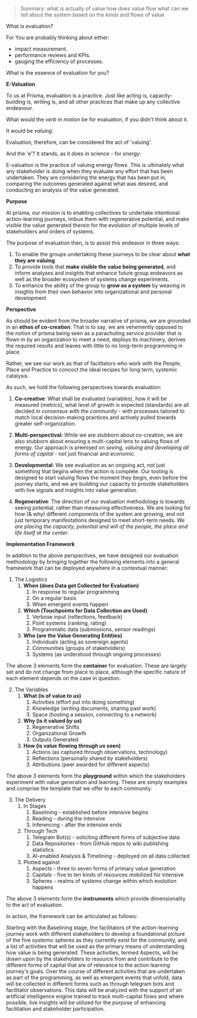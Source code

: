 
> Summary:
> what is actually of value
> how does value flow
> what can we tell about the system based on the kinds and flows of value
  
What is evaluation?

For 
You are probably thinking about either:
- impact measurement. 
- performance reviews and KPIs.
- gauging the efficiency of processes.

What is the essence of evaluation for you? 

**E-Valuation**

To us at Prisma, evaluation is a practice. Just like acting is, capacity-building is, writing is, and all other practices that make up any collective endeavour. 

What would the *verb in motion* be for evaluation, if you didn't think about it.

It would be *valuing*.

Evaluation, therefore, can be considered the act of 'valuing'. 

And the 'e'? It stands, as it does in science - for *energy*.

E-valuation is the practice of valuing energy flows. This is ultimately what any stakeholder is doing when they evaluate any effort that has been undertaken. They are considering the energy that has been put in, comparing the outcomes generated against what was desired, and conducting an analysis of the value generated.

**Purpose**

At prisma, our mission is to enabling collectives to undertake intentional action-learning journeys, imbue them with regenerative potential, and make visible the value generated therein for the evolution of multiple levels of stakeholders and orders of systems.

The purpose of evaluation then, is to assist this endeavor in three ways:

1. To enable the groups undertaking these journeys to be clear about **what they are valuing**
2. To provide tools that **make visible the value being generated**, and inform analyses and insights that enhance future group endeavors as well as the broader ecosystem of systems change experiments.
3. To enhance the ability of the group to **grow as a system** by weaving in insights from their own behavior into organizational and personal development

**Perspective**

As should be evident from the broader narrative of prisma, we are grounded in an **ethos of co-creation**. That is to say, we are vehemently opposed to the notion of prisma being seen as a parachuting service provider that is flown in by an organization to meet a need, deploys its machinery, derives the required results and leaves with little to no long-term programming in place.

Rather, we see our work as that of facilitators who work with the People, Place and Practice to concoct the ideal recipes for long term, systemic catalysis. 

As such, we hold the following perspectives towards evaluation:

1. **Co-creative**: What shall be evaluated (variables), how it will be measured (metrics), what level of growth is expected (standards) are all decided *in consensus with the community* - with processes tailored to match local decision-making practices and actively pulled towards greater self-organization.

2. **Multi-perspectival:** While we are stubborn about co-creation, we are also stubborn about ensuring a multi-capital lens to valuing flows of energy. Our approach is premised on *seeing, valuing and developing all forms of capital* - not just financial and economic.

3. **Developmental**: We see evaluation as an ongoing act, not just something that begins when the action is complete. Our tooling is designed to start valuing flows the moment they begin, even before the journey starts, and we are building our capacity to provide stakeholders with live signals and insights into value generation.

4. **Regenerative**: The direction of our evaluation methodology is towards seeing potential, rather than measuring effectiveness. We are looking for how (& why) different components of the system are growing, and not just temporary manifestations designed to meet short-term needs. *We are placing the capacity, potential and will of the people, the place and life itself at the center.*

**Implementation Framework**

In addition to the above perspectives, we have designed our evaluation methodology by bringing together the following elements into a general framework that can be deployed anywhere in a contextual manner:

1. The Logistics
	1. **When (does Data get Collected for Evaluation)**
		1. In response to regular programming
		2. On a regular basis
		3. When emergent events happen
	2. **Which (Touchpoints for Data Collection are Used)**
		1. Verbose input (reflections, feedback)
		2. Point systems (ranking, rating)
		3. Programmatic data (submissions, sensor readings)
	3. **Who (are the Value Generating Entities)**
		1. Individuals (acting as sovereign agents)
		2. Communities (groups of stakeholders)
		3. Systems (as understood through ongoing processes)

The above 3 elements form the **container** for evaluation. These are largely set and do not change from place to place, although the specific nature of each element depends on the case in question.

2. The Variables
	1. **What (is of value *to us*)**
		1. Activities (effort put into doing something)
		2. Knowledge (writing documents, sharing past work)
		3. Space (hosting a session, connecting to a network)
	2. **Why (is it valued *by us*)**
		1. Regenerative Shifts
		2. Organizational Growth
		3. Outputs Generated
	3. **How (is value flowing *through us* seen)**
		1. Actions (as captured through observations, technology)
		2. Reflections (personally shared by stakeholders)
		3. Attributions (peer awarded for different aspects)


The above 3 elements form the **playground** within which the stakeholders experiment with value generation and learning. These are simply examples and comprise the template that we offer to each community.

3. The Delivery
	1. In Stages
		1. Baselining - established before intensive begins
		2. Reading - during the intensive
		3. Inferencing - after the intensive ends
	2. Through Tech
		1. Telegram Bot(s) - soliciting different forms of subjective data
		2. Data Repositories - from GitHub repos to wiki publishing statistics
		3. AI-enabled Analysis & Timelining - deployed on all data collected
	3. Plotted against
		1. Aspects - three to seven forms of primary value generation 
		2. Capitals - five to ten kinds of resources mobilized for intensive
		3. Spheres - realms of systems change within which evolution happens

The above 3 elements form the **instruments** which provide dimensionality to the act of evaluation.

In action, the framework can be articulated as follows:

Starting with the Baselining stage, the facilitators of the action-learning journey work with different stakeholders to develop a foundational picture of the five systemic spheres as they currently exist for the community, and a list of activities that will be used as the primary means of understanding how value is being generated. These activities, termed Aspects, will be drawn upon by the stakeholders to resource from and contribute to the different forms of capital that are of relevance to the action learning journey's goals. Over the course of different activities that are undertaken as part of the programming, as well as emergent events that unfold, data will be collected in different forms such as through telegram bots and facilitator observations. This data will be analyzed with the support of an artificial intelligence engine trained to track multi-capital flows and where possible, live insights will be utilized for the purpose of enhancing facilitation and stakeholder participation.